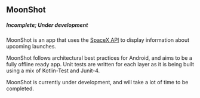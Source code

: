 ## MoonShot

##### *Incomplete; Under development*

MoonShot is an app that uses the [SpaceX API](https://github.com/r-spacex/SpaceX-API) to display information about upcoming launches.

MoonShot follows architectural best practices for Android, and aims to be a fully offline ready app. Unit tests are written for each layer as it is being built using a mix of Kotlin-Test and Junit-4.

MoonShot is currently under development, and will take a lot of time to be completed.